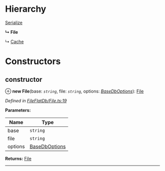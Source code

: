 

# Hierarchy

 [Serialize](_fileflatdb_serialize_.serialize.md)

**↳ File**

↳  [Cache](_fileflatdb_cache_.cache.md)

# Constructors

<a id="constructor"></a>

##  constructor

⊕ **new File**(base: *`string`*, file: *`string`*, options: *[BaseDbOptions](../modules/_types_.md#basedboptions)*): [File](_fileflatdb_file_.file.md)

*Defined in [FileFlatDb/File.ts:19](https://github.com/polkadot-js/common/blob/cd7f644/packages/db/src/FileFlatDb/File.ts#L19)*

**Parameters:**

| Name | Type |
| ------ | ------ |
| base | `string` |
| file | `string` |
| options | [BaseDbOptions](../modules/_types_.md#basedboptions) |

**Returns:** [File](_fileflatdb_file_.file.md)

___

